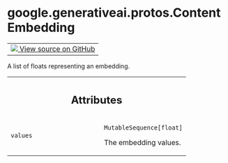 
# google.generativeai.protos.ContentEmbedding

<!-- Insert buttons and diff -->

<table class="tfo-notebook-buttons tfo-api nocontent">
<td>
  <a target="_blank" href="https://github.com/googleapis/google-cloud-python/tree/main/packages/google-ai-generativelanguage/google/ai/generativelanguage_v1beta/types/generative_service.py#L1471-L1482">
    <img src="https://www.tensorflow.org/images/GitHub-Mark-32px.png" />
    View source on GitHub
  </a>
</td>
</table>



A list of floats representing an embedding.

<!-- Placeholder for "Used in" -->




<!-- Tabular view -->
 <table class="responsive fixed orange">
<colgroup><col width="214px"><col></colgroup>
<tr><th colspan="2"><h2 class="add-link">Attributes</h2></th></tr>

<tr>
<td>

`values`<a id="values"></a>

</td>
<td>

`MutableSequence[float]`

The embedding values.

</td>
</tr>
</table>



